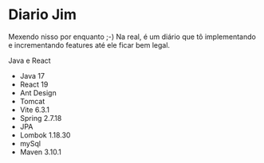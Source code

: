 # Diario Jim

Mexendo nisso por enquanto ;-) 
Na real, é um diário que tô implementando e incrementando features até ele ficar bem legal. 

Java e React

- Java 17
- React 19
- Ant Design
- Tomcat
- Vite 6.3.1
- Spring 2.7.18
- JPA
- Lombok 1.18.30
- mySql
- Maven 3.10.1
